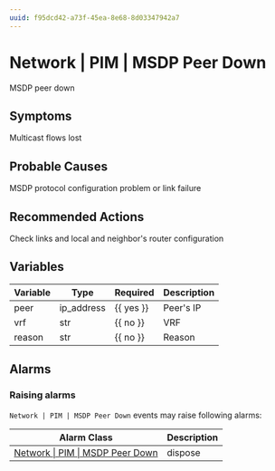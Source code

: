 ```yaml
---
uuid: f95dcd42-a73f-45ea-8e68-8d03347942a7
---
```

# Network | PIM | MSDP Peer Down

MSDP peer down

## Symptoms

Multicast flows lost

## Probable Causes

MSDP protocol configuration problem or link failure

## Recommended Actions

Check links and local and neighbor's router configuration

## Variables

| Variable | Type       | Required  | Description |
| -------- | ---------- | --------- | ----------- |
| peer     | ip_address | {{ yes }} | Peer's IP   |
| vrf      | str        | {{ no }}  | VRF         |
| reason   | str        | {{ no }}  | Reason      |

## Alarms

### Raising alarms

`Network | PIM | MSDP Peer Down` events may raise following alarms:

| Alarm Class                                                                                        | Description |
| -------------------------------------------------------------------------------------------------- | ----------- |
| [Network \| PIM \| MSDP Peer Down](../../../alarm-classes-reference/network/pim/msdp-peer-down.md) | dispose     |
